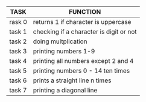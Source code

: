 | TASK | FUNCTION |
| ----- | ------- |
| rask 0 | returns 1 if character is uppercase |
| task 1 | checking if a character is digit or not |
| task 2 | doing multplication |
| task 3 | printing numbers 1-9 |
| task 4 | printing all numbers except 2 and 4 |
| task 5 | printing numbers 0 - 14 ten times |
| task 6 | prints a straight line n times |
| task 7 | printing a diagonal line |
